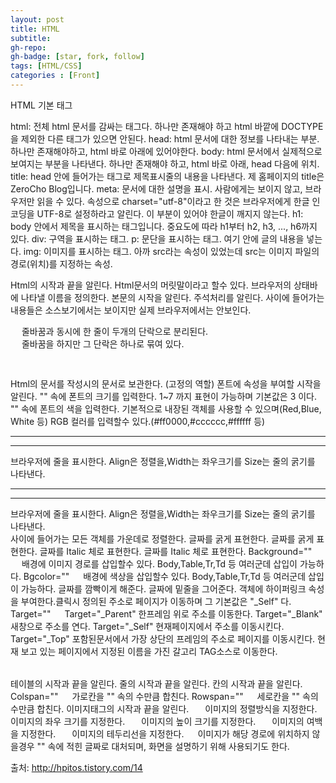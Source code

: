 ```yaml
---
layout: post
title: HTML
subtitle: 
gh-repo: 
gh-badge: [star, fork, follow]
tags: [HTML/CSS]
categories : [Front]
---
```



HTML 기본 태그

html: 전체 html 문서를 감싸는 태그다. 하나만 존재해야 하고 html 바깥에 DOCTYPE을 제외한 다른 태그가 있으면 안된다.
head: html 문서에 대한 정보를 나타내는 부분. 하나만 존재해야하고, html 바로 아래에 있어야한다.
body: html 문서에서 실제적으로 보여지는 부분을 나타낸다. 하나만 존재해야 하고, html 바로 아래, head 다음에 위치.
title: head 안에 들어가는 태그로 제목표시줄의 내용을 나타낸다. 제 홈페이지의 title은 ZeroCho Blog입니다.
meta: 문서에 대한 설명을 표시. 사람에게는 보이지 않고, 브라우저만 읽을 수 있다. 속성으로 charset="utf-8"이라고 한 것은 브라우저에게 한글 인코딩을 UTF-8로 설정하라고 알린다. 이 부분이 있어야 한글이 깨지지 않는다.
h1: body 안에서 제목을 표시하는 태그입니다. 중요도에 따라 h1부터 h2, h3, ..., h6까지 있다.
div: 구역을 표시하는 태그.
p: 문단을 표시하는 태그. 여기 안에 글의 내용을 넣는다.
img: 이미지를 표시하는 태그. 아까 src라는 속성이 있었는데 src는 이미지 파일의 경로(위치)를 지정하는 속성.

<Html>	</Html>	Html의 시작과 끝을 알린다.
<Head>	</Head>	Html문서의 머릿말이라고 할수 있다.
<Title>	</Title>	브라우저의 상태바에 나타낼 이름을 정의한다.
<Body>	</Body>	본문의 시작을 알린다.
<!-	->	주석처리를 알린다. 사이에 들어가는 내용들은 소스보기에서는 보이지만 실제 브라우저에서는 안보인다.
<P>	　	줄바꿈과 동시에 한 줄이 두개의 단락으로 분리된다.
<Br>	　	줄바꿈을 하지만 그 단락은 하나로 묶여 있다.
<Pre>	</Pre>	Html의 문서를 작성시의 문서로 보관한다. (고정의 역할)
<Font>	</Font>	폰트에 속성을 부여할 시작을 알린다.
<Font Size="">	</Font>	"" 속에 폰트의 크기를 입력한다. 1~7 까지 표현이 가능하며 기본값은 3 이다.
<Font Color="">	</Font>	"" 속에 폰트의 색을 입력한다. 기본적으로 내장된 객체를 사용할 수 있으며(Red,Blue,                           White 등) RGB 컬러를 입력할수 있다.(#ff0000,#cccccc,#ffffff 등)
<Hr>	<Hr Align="" Width="" Size="">	브라우저에 줄을 표시한다. Align은 정렬을,Width는 좌우크기를                                         Size는 줄의 굵기를 나타낸다.
<Hr>	<Hr Align="" Width="" Size="">	브라우저에 줄을 표시한다. Align은 정렬을,Width는 좌우크기를                                         Size는 줄의 굵기를 나타낸다.
<Center>	</Center>	사이에 들어가는 모든 객체를 가운데로 정렬한다.
<Strong>	</Strong>	글짜를 굵게 표현한다.
<B>	</B>	글짜를 굵게 표현한다.
<Em>	</Em>	글짜를 Italic 체로 표현한다.
<I>	</I>	글짜를 Italic 체로 표현한다.
Background=""	　	배경에 이미지 경로를 삽입할수 있다.
Body,Table,Tr,Td 등 여러군데 삽입이 가능하다.
Bgcolor=""	　	배경에 색상을 삽입할수 있다.
Body,Table,Tr,Td 등 여러군데 삽입이 가능하다.
<Blink>	</Blink>	글짜를 깜빡이게 해준다.
<U>	</U>	글짜에 밑줄을 그어준다. 
<A Href="">	</A>	객체에 하이퍼링크 속성을 부여한다.클릭시 정의된 주소로 페이지가 이동하며
                    그 기본값은 "_Self" 다.
Target=""	　	Target="_Parent" 한프레임 위로 주소를 이동한다.
Target="_Blank" 새창으로 주소를 연다.
Target="_Self" 현재페이지에서 주소를 이동시킨다.
Target="_Top" 포함된문서에서 가장 상단의 프레임의 주소로 페이지를 이동시킨다.
<A name="">	</A>	현재 보고 있는 페이지에서 지정된 이름을 가진 갈고리 TAG소스로 이동한다.
<Table>	</Table>	테이블의 시작과 끝을 알린다.
<Tr>	</Tr>	줄의 시작과 끝을 알린다.
<Td>	</Td>	칸의 시작과 끝을 알린다.
Colspan=""	　	가로칸을 "" 속의 수만큼 합친다.
Rowspan=""	　	세로칸을 "" 속의 수만큼 합친다.
<Td Align=""	　	칸 속에 정렬방식을 지정한다. (좌우)
Center,Left,Right
<Td Valign=""	　	칸속에 정렬방식을 지정한다. (상하)
Top,Middle,Bottom,Baseline
<Img src="">	</Img>	이미지태그의 시작과 끝을 알린다.
<Img src="" Align="">	　	이미지의 정렬방식을 지정한다.
<Img src="" Width="">	　	이미지의 좌우 크기를 지정한다.
<Img src="" Height="">	　	이미지의 높이 크기를 지정한다.
<Img src="" Vspace="" Hspace="">	　	이미지의 여백을 지정한다.
<Img src="" Border="">	　	이미지의 테두리선을 지정한다.
<Imf src=""Alt="">	　	이미지가 해당 경로에 위치하지 않을경우 "" 속에 적힌 글짜로 대처되며, 화면을 설명하기 위해 사용되기도 한다.


출처: http://hpitos.tistory.com/14 